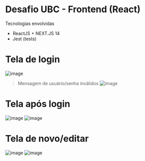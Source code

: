 # Desafio UBC - Frontend (React)

Tecnologias envolvidas
- ReactJS + NEXT.JS 14
- Jest (tests)

# Tela de login
![image](https://github.com/lucasmrthomaz/desafio-ubc-front/assets/11547508/0a2f8eb0-45c0-48fc-b394-0772f5e44e68)

> Mensagem de usuário/senha inválidos
![image](https://github.com/lucasmrthomaz/desafio-ubc-front/assets/11547508/544274d0-802d-4d6f-954a-dcb71c4517dd)

# Tela após login
![image](https://github.com/lucasmrthomaz/desafio-ubc-front/assets/11547508/d89f593d-00be-41dc-8cc5-811b93ca3597)
![image](https://github.com/lucasmrthomaz/desafio-ubc-front/assets/11547508/281e4369-bed1-4622-a0ef-4482dfa581b9)


# Tela de novo/editar
![image](https://github.com/lucasmrthomaz/desafio-ubc-front/assets/11547508/5300b202-98f9-4f3f-a4a4-960f0dafe148)
![image](https://github.com/lucasmrthomaz/desafio-ubc-front/assets/11547508/2acb2d05-957a-4d0a-933c-7eb3f279669c)
